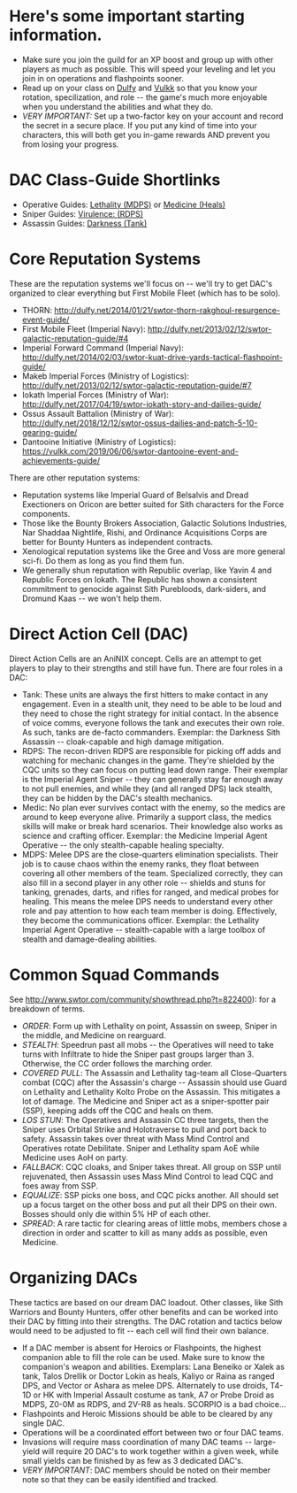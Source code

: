# Here's some important starting information.
* Make sure you join the guild for an XP boost and group up with other players as much as possible. This will speed your leveling and let you join in on operations and flashpoints sooner.
* Read up on your class on [Dulfy](http://dulfy.net/) and [Vulkk](http://vulkk.com/) so that you know your rotation, specilization, and role -- the game's much more enjoyable when you understand the abilities and what they do.
* _VERY IMPORTANT:_ Set up a two-factor key on your account and record the secret in a secure place. If you put any kind of time into your characters, this will both get you in-game rewards AND prevent you from losing your progress.

# DAC Class-Guide Shortlinks
* Operative Guides: [Lethality (MDPS)](https://vulkk.com/2019/12/03/swtor-6-0-lethality-operative-guide/) or [Medicine (Heals)](https://docs.google.com/document/d/1wffZ6LWBm7qSqil14vAl2VO8AuurbPRDigqNMrwlU8o/edit)
* Sniper Guides: [Virulence: (RDPS)](https://vulkk.com/2020/01/05/swtor-6-0-virulence-sniper-pve-guide/)
* Assassin Guides: [Darkness (Tank)](https://vulkk.com/2019/12/05/swtor-6-0-darkness-assassin-tank-pve-guide-by-ahz/)

# Core Reputation Systems
These are the reputation systems we'll focus on -- we'll try to get DAC's organized to clear everything but First Mobile Fleet (which has to be solo). 

* THORN: http://dulfy.net/2014/01/21/swtor-thorn-rakghoul-resurgence-event-guide/
* First Mobile Fleet (Imperial Navy): http://dulfy.net/2013/02/12/swtor-galactic-reputation-guide/#4 
* Imperial Forward Command (Imperial Navy): http://dulfy.net/2014/02/03/swtor-kuat-drive-yards-tactical-flashpoint-guide/
* Makeb Imperial Forces (Ministry of Logistics): http://dulfy.net/2013/02/12/swtor-galactic-reputation-guide/#7
* Iokath Imperial Forces (Ministry of War): http://dulfy.net/2017/04/19/swtor-iokath-story-and-dailies-guide/
* Ossus Assault Battalion (Ministry of War): http://dulfy.net/2018/12/12/swtor-ossus-dailies-and-patch-5-10-gearing-guide/
* Dantooine Initiative (Ministry of Logistics): https://vulkk.com/2019/06/06/swtor-dantooine-event-and-achievements-guide/

There are other reputation systems:
* Reputation systems like Imperial Guard of Belsalvis and Dread Exectioners on Oricon are better suited for Sith characters for the Force components.
* Those like the Bounty Brokers Association, Galactic Solutions Industries, Nar Shaddaa Nightlife, Rishi, and Ordinance Acquisitions Corps are better for Bounty Hunters as independent contracts.
* Xenological reputation systems like the Gree and Voss are more general sci-fi. Do them as long as you find them fun.
* We generally shun reputation with Republic overlap, like Yavin 4 and Republic Forces on Iokath. The Republic has shown a consistent commitment to genocide against Sith Purebloods, dark-siders, and Dromund Kaas -- we won't help them.

# Direct Action Cell (DAC)
Direct Action Cells are an AniNIX concept. Cells are an attempt to get players to play to their strengths and still have fun. There are four roles in a DAC:
* Tank: These units are always the first hitters to make contact in any engagement. Even in a stealth unit, they need to be able to be loud and they need to chose the right strategy for initial contact. In the absence of voice comms, everyone follows the tank and executes their own role. As such, tanks are de-facto commanders. Exemplar: the Darkness Sith Assassin -- cloak-capable and high damage mitigation.
* RDPS: The recon-driven RDPS are responsible for picking off adds and watching for mechanic changes in the game. They're shielded by the CQC units so they can focus on putting lead down range. Their exemplar is the Imperial Agent Sniper -- they can generally stay far enough away to not pull enemies, and while they (and all ranged DPS) lack stealth, they can be hidden by the DAC's stealth mechanics. 
* Medic: No plan ever survives contact with the enemy, so the medics are around to keep everyone alive. Primarily a support class, the medics skills will make or break hard scenarios. Their knowledge also works as science and crafting officer. Exemplar: the Medicine Imperial Agent Operative -- the only stealth-capable healing specialty.
* MDPS: Melee DPS are the close-quarters elimination specialists. Their job is to cause chaos within the enemy ranks, they float between covering all other members of the team. Specialized correctly, they can also fill in a second player in any other role -- shields and stuns for tanking, grenades, darts, and rifles for ranged, and medical probes for healing. This means the melee DPS needs to understand every other role and pay attention to how each team member is doing. Effectively, they become the communications officer. Exemplar: the Lethality Imperial Agent Operative -- stealth-capable with a large toolbox of stealth and damage-dealing abilities.

# Common Squad Commands
See http://www.swtor.com/community/showthread.php?t=822400): for a breakdown of terms.
* _ORDER_: Form up with Lethality on point, Assassin on sweep, Sniper in the middle, and Medicine on rearguard. 
* _STEALTH_: Speedrun past all mobs -- the Operatives will need to take turns with Infiltrate to hide the Sniper past groups larger than 3. Otherwise, the CC order follows the marching order.
* _COVERED PULL_: The Assassin and Lethality tag-team all Close-Quarters combat (CQC) after the Assassin's charge -- Assassin should use Guard on Lethality and Lethality Kolto Probe on the Assassin. This mitigates a lot of damage. The Medicine and Sniper act as a sniper-spotter pair (SSP), keeping adds off the CQC and heals on them.
* _LOS STUN_: The Operatives and Assassin CC three targets, then the Sniper uses Orbital Strike and Holotraverse to pull and port back to safety. Assassin takes over threat with Mass Mind Control and Operatives rotate Debilitate. Sniper and Lethality spam AoE while Medicine uses AoH on party.
* _FALLBACK_: CQC cloaks, and Sniper takes threat. All group on SSP until rejuvenated, then Assassin uses Mass Mind Control to lead CQC and foes away from SSP. 
* _EQUALIZE_: SSP picks one boss, and CQC picks another. All should set up a focus target on the other boss and put all their DPS on their own. Bosses should only die within 5% HP of each other. 
* _SPREAD_: A rare tactic for clearing areas of little mobs, members chose a direction in order and scatter to kill as many adds as possible, even Medicine.

# Organizing DACs
These tactics are based on our dream DAC loadout. Other classes, like Sith Warriors and Bounty Hunters, offer other benefits and can be worked into their DAC by fitting into their strengths. The DAC rotation and tactics below would need to be adjusted to fit -- each cell will find their own balance.
* If a DAC member is absent for Heroics or Flashpoints, the highest companion able to fill the role can be used. Make sure to know the companion's weapon and abilities. Exemplars: Lana Beneiko or Xalek as tank, Talos Drellik or Doctor Lokin as heals, Kaliyo or Raina as ranged DPS, and Vector or Ashara as melee DPS. Alternately to use droids, T4-1D or HK with Imperial Assault costume as tank, A7 or Probe Droid as MDPS, Z0-0M as RDPS, and 2V-R8 as heals. SCORPIO is a bad choice...
* Flashpoints and Heroic Missions should be able to be cleared by any single DAC.
* Operations will be a coordinated effort between two or four DAC teams.
* Invasions will require mass coordination of many DAC teams -- large-yield will require 20 DAC's to work together within a given week, while small yields can be finished by as few as 3 dedicated DAC's.
* _VERY IMPORTANT_: DAC members should be noted on their member note so that they can be easily identified and tracked.
